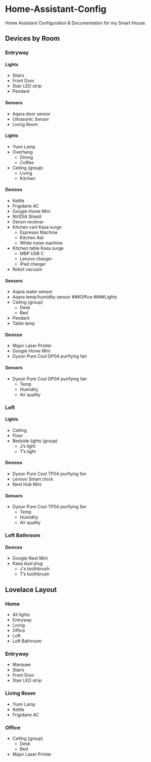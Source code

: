 # Home-Assistant-Config
Home Assistant Configuration &amp; Documentation for my Smart House.
## Devices by Room
### Entryway

#### Lights
- Stairs
- Front Door
- Stair LED strip
- Pendant

#### Sensors
- Aqara door sensor
- Ultrasonic Sensor
- Living Room

#### Lights
- Yumi Lamp
- Overhang 
  - Dining
  - Coffee
- Ceiling (group)
  - Living
  - Kitchen

#### Devices
- Kettle
- Frigidaire AC
- Google Home Mini
- NVIDIA Shield
- Denon receiver
- Kitchen cart Kasa surge
  - Espresso Machine
  - Kitchen Aid
  - White noise machine
- Kitchen table Kasa surge
  - MBP USB C
  - Lenovo charger
  - iPad charger
- Robot vacuum

#### Sensors
- Aqara water sensor
- Aqara temp/humidity sensor
###Office 
####Lights
- Ceiling (group)
  - Desk    
  - Bed
- Pendant 
- Table lamp

#### Devices
- Major Laser Printer
- Google Home Mini
- Dyson Pure Cool DP04 purifying fan

#### Sensors
- Dyson Pure Cool DP04 purifying fan
  - Temp
  - Humidity
  - Air quality

### Loft
#### Lights
- Ceiling
- Floor
- Bedside lights (group)
  - J’s light
  - T’s light

#### Devices
- Dyson Pure Cool TP04 purifying fan
- Lenovo Smart clock
- Nest Hub Mini

#### Sensors
- Dyson Pure Cool TP04 purifying fan
  - Temp
  - Humidity
  - Air quality

### Loft Bathroom
#### Devices
- Google Nest Mini
- Kasa dual plug
  - J's toothbrush
  - T’s toothbrush

## Lovelace Layout
### Home
- All lights
- Entryway
- Living
- Office
- Loft
- Loft Bathroom

### Entryway
- Marquee
- Stairs
- Front Door
- Stair LED strip

### Living Room
- Yumi Lamp
- Kettle
- Frigidaire AC

### Office
- Ceiling (group)
  - Desk    
  - Bed
- Major Laser Printer

